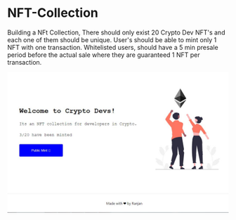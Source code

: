 # NFT-Collection
Building a NFt Collection, There should only exist 20 Crypto Dev NFT's and each one of them should be unique. User's should be able to mint only 1 NFT with one transaction. Whitelisted users, should have a 5 min presale period before the actual sale where they are guaranteed 1 NFT per transaction.








<img src="https://github.com/ranjankjha17/NFT-Collection/blob/main/my-app/public/nft-collection.JPG"/>
